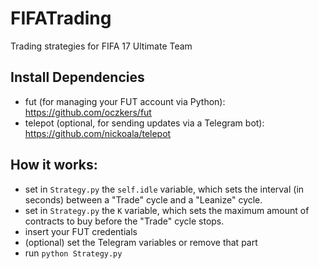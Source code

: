 # FIFATrading
Trading strategies for FIFA 17 Ultimate Team

## Install Dependencies
- fut (for managing your FUT account via Python): https://github.com/oczkers/fut
- telepot (optional, for sending updates via a Telegram bot): https://github.com/nickoala/telepot

## How it works:
- set in ```Strategy.py``` the ```self.idle``` variable, which sets the interval (in seconds) between a "Trade" cycle and a "Leanize" cycle.
- set in ```Strategy.py``` the ```K``` variable, which sets the maximum amount of contracts to buy before the "Trade" cycle stops.
- insert your FUT credentials
- (optional) set the Telegram variables or remove that part
- run ```python Strategy.py```
